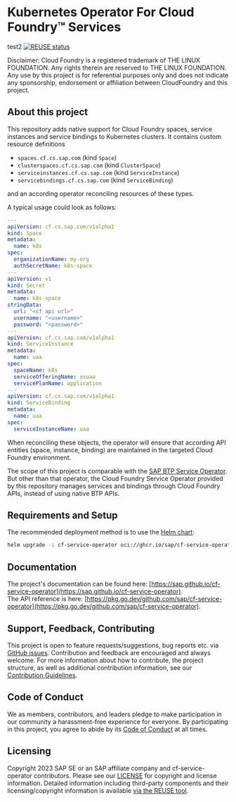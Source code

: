 # Kubernetes Operator For Cloud Foundry™ Services
test2
[![REUSE status](https://api.reuse.software/badge/github.com/SAP/cf-service-operator)](https://api.reuse.software/info/github.com/SAP/cf-service-operator)

Disclaimer: Cloud Foundry is a registered trademark of THE LINUX FOUNDATION. Any rights therein are reserved to THE LINUX FOUNDATION. Any use by this project is for referential purposes only and does not indicate any sponsorship, endorsement or affiliation between CloudFoundry and this project.

## About this project

This repository adds native support for Cloud Foundry spaces, service instances and service bindings to Kubernetes clusters.
It contains custom resource definitions
- `spaces.cf.cs.sap.com` (kind `Space`)
- `clusterspaces.cf.cs.sap.com` (kind `ClusterSpace`)
- `serviceinstances.cf.cs.sap.com` (kind `ServiceInstance`)
- `servicebindings.cf.cs.sap.com` (kind `ServiceBinding`)

and an according operator reconciling resources of these types.

A typical usage could look as follows:

```yaml
---
apiVersion: cf.cs.sap.com/v1alpha1
kind: Space
metadata:
  name: k8s
spec:
  organizationName: my-org 
  authSecretName: k8s-space
---
apiVersion: v1
kind: Secret
metadata:
  name: k8s-space
stringData:
  url: "<cf api url>"
  username: "<username>"
  password: "<password>"
---
apiVersion: cf.cs.sap.com/v1alpha1
kind: ServiceInstance
metadata:
  name: uaa
spec:
  spaceName: k8s
  serviceOfferingName: xsuaa
  servicePlanName: application
---
apiVersion: cf.cs.sap.com/v1alpha1
kind: ServiceBinding
metadata:
  name: uaa
spec:
  serviceInstanceName: uaa
```

When reconciling these objects, the operator will ensure that according API entities (space, instance, binding) are maintained in the
targeted Cloud Foundry environment.

The scope of this project is comparable with the [SAP BTP Service Operator](https://github.com/SAP/sap-btp-service-operator).
But other than that operator, the Cloud Foundry Service Operator provided by this repository manages services and bindings through
Cloud Foundry APIs, instead of using native BTP APIs.

## Requirements and Setup

The recommended deployment method is to use the [Helm chart](https://github.com/sap/cf-service-operator-helm):

```bash
helm upgrade -i cf-service-operator oci://ghcr.io/sap/cf-service-operator-helm/cf-service-operator
```

## Documentation

The project's documentation can be found here: [https://sap.github.io/cf-service-operator](https://sap.github.io/cf-service-operator).  
The API reference is here: [https://pkg.go.dev/github.com/sap/cf-service-operator](https://pkg.go.dev/github.com/sap/cf-service-operator).

## Support, Feedback, Contributing

This project is open to feature requests/suggestions, bug reports etc. via [GitHub issues](https://github.com/SAP/cf-service-operator/issues). Contribution and feedback are encouraged and always welcome. For more information about how to contribute, the project structure, as well as additional contribution information, see our [Contribution Guidelines](CONTRIBUTING.md).

## Code of Conduct

We as members, contributors, and leaders pledge to make participation in our community a harassment-free experience for everyone. By participating in this project, you agree to abide by its [Code of Conduct](https://github.com/SAP/.github/blob/main/CODE_OF_CONDUCT.md) at all times.

## Licensing

Copyright 2023 SAP SE or an SAP affiliate company and cf-service-operator contributors. Please see our [LICENSE](LICENSE) for copyright and license information. Detailed information including third-party components and their licensing/copyright information is available [via the REUSE tool](https://api.reuse.software/info/github.com/SAP/cf-service-operator).
